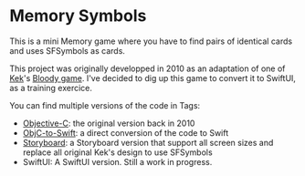 # Memory Symbols

This is a mini Memory game where you have to find pairs of identical cards and uses SFSymbols as cards.

This project was originally developped in 2010 as an adaptation of one of [Kek](https://zanorg.com/)'s [Bloody game](https://apps.apple.com/app/id697761522). I've decided to dig up this game to convert it to SwiftUI, as a training exercice.

You can find multiple versions of the code in Tags:
- [Objective-C](https://github.com/thibaut-jarosz/Memory-Symbols/releases/tag/Objective-C): the original version back in 2010
- [ObjC-to-Swift](https://github.com/thibaut-jarosz/Memory-Symbols/releases/tag/ObjC-to-Swift): a direct conversion of the code to Swift
- [Storyboard](https://github.com/thibaut-jarosz/Memory-Symbols/releases/tag/Storyboard): a Storyboard version that support all screen sizes and replace all original Kek's design to use SFSymbols
- SwiftUI: A SwiftUI version. Still a work in progress.
